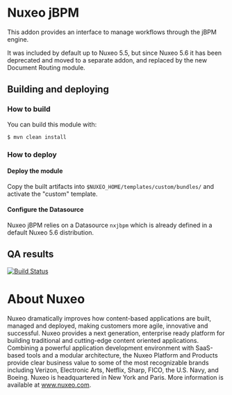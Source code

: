 # Nuxeo jBPM

This addon provides an interface to manage workflows through the jBPM engine.

It was included by default up to Nuxeo 5.5, but since Nuxeo 5.6 it has been deprecated and moved
to a separate addon, and replaced by the new Document Routing module.


## Building and deploying

### How to build

You can build this module with:

    $ mvn clean install

### How to deploy

#### Deploy the module

Copy the built artifacts into `$NUXEO_HOME/templates/custom/bundles/` and activate the "custom" template.

#### Configure the Datasource

Nuxeo jBPM relies on a Datasource `nxjbpm` which is already defined in a default Nuxeo 5.6 distribution.

## QA results

[![Build Status](https://qa.nuxeo.org/jenkins/buildStatus/icon?job=addons_nuxeo-platform-jbpm-master)](https://qa.nuxeo.org/jenkins/job/addons_nuxeo-platform-jbpm-master/)

# About Nuxeo

Nuxeo dramatically improves how content-based applications are built, managed and deployed, making customers more agile, innovative and successful. Nuxeo provides a next generation, enterprise ready platform for building traditional and cutting-edge content oriented applications. Combining a powerful application development environment with SaaS-based tools and a modular architecture, the Nuxeo Platform and Products provide clear business value to some of the most recognizable brands including Verizon, Electronic Arts, Netflix, Sharp, FICO, the U.S. Navy, and Boeing. Nuxeo is headquartered in New York and Paris. More information is available at www.nuxeo.com.
